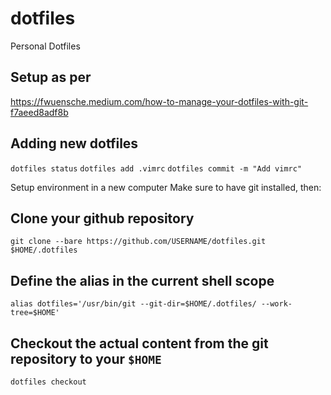 # dotfiles
Personal Dotfiles

## Setup as per
https://fwuensche.medium.com/how-to-manage-your-dotfiles-with-git-f7aeed8adf8b

## Adding new dotfiles
`dotfiles status`
`dotfiles add .vimrc`
`dotfiles commit -m "Add vimrc"`

Setup environment in a new computer
Make sure to have git installed, then:
## Clone your github repository
`git clone --bare https://github.com/USERNAME/dotfiles.git $HOME/.dotfiles`
## Define the alias in the current shell scope
`alias dotfiles='/usr/bin/git --git-dir=$HOME/.dotfiles/ --work-tree=$HOME'`
## Checkout the actual content from the git repository to your `$HOME`
`dotfiles checkout`
